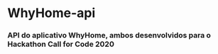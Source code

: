 # WhyHome-api
### API do aplicativo WhyHome, ambos desenvolvidos para o Hackathon Call for Code 2020
